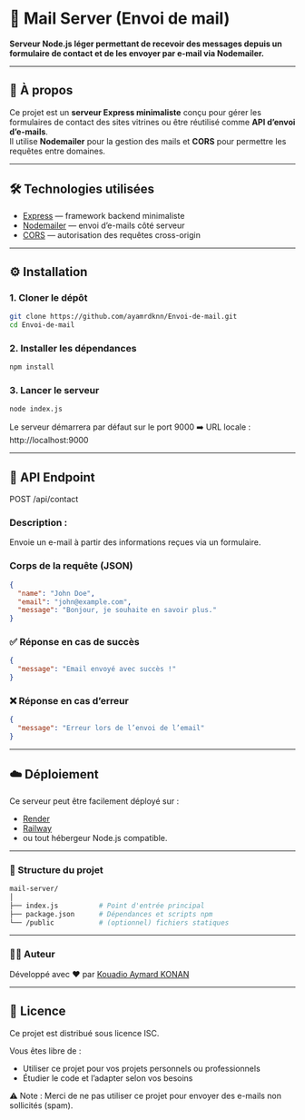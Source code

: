 # 📧 Mail Server (Envoi de mail)

**Serveur Node.js léger permettant de recevoir des messages depuis un formulaire de contact et de les envoyer par e-mail via Nodemailer.**

---

## 🚀 À propos

Ce projet est un **serveur Express minimaliste** conçu pour gérer les formulaires de contact des sites vitrines ou être réutilisé comme **API d’envoi d’e-mails**.  
Il utilise **Nodemailer** pour la gestion des mails et **CORS** pour permettre les requêtes entre domaines.

---

## 🛠️ Technologies utilisées

- [Express](https://expressjs.com/) — framework backend minimaliste  
- [Nodemailer](https://nodemailer.com/) — envoi d’e-mails côté serveur  
- [CORS](https://www.npmjs.com/package/cors) — autorisation des requêtes cross-origin  

---

## ⚙️ Installation

### 1. Cloner le dépôt
```bash
git clone https://github.com/ayamrdknn/Envoi-de-mail.git
cd Envoi-de-mail
```
### 2. Installer les dépendances
```bash
npm install
```
### 3. Lancer le serveur
```bash
node index.js
```
Le serveur démarrera par défaut sur le port 9000
➡️ URL locale : http://localhost:9000

---

## 📮 API Endpoint
POST /api/contact
### Description :
Envoie un e-mail à partir des informations reçues via un formulaire.

### Corps de la requête (JSON)
```json
{
  "name": "John Doe",
  "email": "john@example.com",
  "message": "Bonjour, je souhaite en savoir plus."
}
```
### ✅ Réponse en cas de succès
```json
{
  "message": "Email envoyé avec succès !"
}
```
### ❌ Réponse en cas d’erreur
```json
{
  "message": "Erreur lors de l’envoi de l’email"
}
```
---

## ☁️ Déploiement
Ce serveur peut être facilement déployé sur :

- [Render](https://render.com/)
- [Railway](https://railway.app)
- ou tout hébergeur Node.js compatible.
---

### 📂 Structure du projet
```bash
mail-server/
│
├── index.js          # Point d'entrée principal
├── package.json      # Dépendances et scripts npm
└── /public           # (optionnel) fichiers statiques
```
---
### 👨‍💻 Auteur
Développé avec ❤️ par [Kouadio Aymard KONAN](https://github.com/aymardknn)

---
## 📜 Licence
Ce projet est distribué sous licence ISC.

Vous êtes libre de :

- Utiliser ce projet pour vos projets personnels ou professionnels
- Étudier le code et l’adapter selon vos besoins

⚠️ Note : Merci de ne pas utiliser ce projet pour envoyer des e-mails non sollicités (spam).






